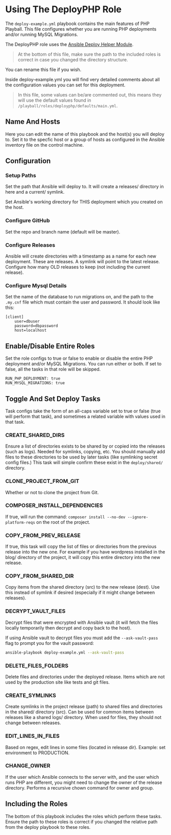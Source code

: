 # Using The DeployPHP Role

The `deploy-example.yml` playbook contains the main features of PHP Playball. This file configures whether you are running PHP deployments and/or running MySQL Migrations.

The DeployPHP role uses the [Ansible Deploy Helper Module](https://docs.ansible.com/ansible/latest/modules/deploy_helper_module.html).

> At the bottom of this file, make sure the path to the included roles is correct in case you changed the directory structure.

You can rename this file if you wish.

Inside deploy-example.yml you will find very detailed comments about all the configuration values you can set for this deployment.

> In this file, some values can be/are commented out, this means they will use the default values found in `/playball/roles/deployphp/defaults/main.yml`.

## Name And Hosts

Here you can edit the name of this playbook and the host(s) you will deploy to. Set it to the specfic host or a group of hosts as configured in the Ansible inventory file on the control machine.

## Configuration

### Setup Paths

Set the path that Ansible will deploy to. It will create a releases/ directory in here and a current/ symlink.

Set Ansible's working directory for THIS deployment which you created on the host.

### Configure GitHub

Set the repo and branch name (default will be master).

### Configure Releases

Ansible will create directories with a timestamp as a name for each new deployment. These are releases. A symlink will point to the latest release. Configure how many OLD releases to keep (not including the current release).

### Configure Mysql Details

Set the name of the database to run migrations on, and the path to the `.my.cnf` file which must contain the user and password. It should look like this:
```
[client]
    user=dbuser
    password=dbpassword
    host=localhost
```

## Enable/Disable Entire Roles

Set the role configs to true or false to enable or disable the entire PHP deployment and/or MySQL Migrations. You can run either or both. If set to false, all the tasks in that role will be skipped.
```
RUN_PHP_DEPLOYMENT: true
RUN_MYSQL_MIGRATIONS: true
```

## Toggle And Set Deploy Tasks

Task configs take the form of an all-caps variable set to true or false (true will perform that task), and sometimes a related variable with values used in that task.

### CREATE_SHARED_DIRS

Ensure a list of directories exists to be shared by or copied into the releases (such as logs). Needed for symlinks, copying, etc. You should manually add files to these directories to be used by later tasks (like symlinking secret config files.) This task will simple confirm these exist in the `deploy/shared/` directory.

### CLONE_PROJECT_FROM_GIT

Whether or not to clone the project from Git.

### COMPOSER_INSTALL_DEPENDENCIES

If true, will run the command: `composer install --no-dev --ignore-platform-reqs` on the root of the project.

### COPY_FROM_PREV_RELEASE

If true, this task will copy the list of files or directories from the previous release into the new one. For example if you have wordpress installed in the blog/ directory of the project, it will copy this entire directory into the new release.

### COPY_FROM_SHARED_DIR

Copy items from the shared directory (src) to the new release (dest). Use this instead of symlink if desired (especially if it might change between releases).

### DECRYPT_VAULT_FILES

Decrypt files that were encrypted with Ansible vault (it will fetch the files locally temporarily then decrypt and copy back to the host).

If using Ansible vault to decrypt files you must add the `--ask-vault-pass` flag to prompt you for the vault password:
```bash
ansible-playbook deploy-example.yml --ask-vault-pass
```

### DELETE_FILES_FOLDERS

Delete files and directories under the deployed release. Items which are not used by the production site like tests and git files.

### CREATE_SYMLINKS

Create symlinks in the project release (path) to shared files and directories in the shared/ directory (src). Can be used for common items between releases like a shared logs/ directory. When used for files, they should not change between releases.

### EDIT_LINES_IN_FILES

Based on regex, edit lines in some files (located in release dir). Example: set environment to PRODUCTION.

### CHANGE_OWNER

If the user which Ansible connects to the server with, and the user which runs PHP are different, you might need to change the owner of the release directory. Performs a recursive chown command for owner and group.

## Including the Roles

The bottom of this playbook includes the roles which perform these tasks. Ensure the path to these roles is correct if you changed the relative path from the deploy playbook to these roles.
